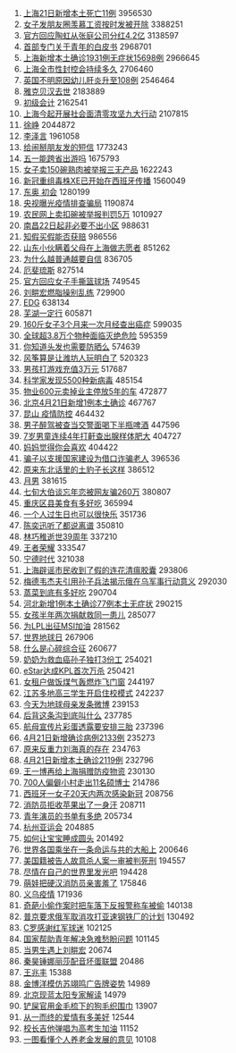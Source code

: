 1. [上海21日新增本土死亡11例](https://s.weibo.com//weibo?q=%23%E4%B8%8A%E6%B5%B721%E6%97%A5%E6%96%B0%E5%A2%9E%E6%9C%AC%E5%9C%9F%E6%AD%BB%E4%BA%A111%E4%BE%8B%23&Refer=top) 3956530
2. [女子发朋友圈羡慕工资按时发被开除](https://s.weibo.com//weibo?q=%23%E5%A5%B3%E5%AD%90%E5%8F%91%E6%9C%8B%E5%8F%8B%E5%9C%88%E7%BE%A1%E6%85%95%E5%B7%A5%E8%B5%84%E6%8C%89%E6%97%B6%E5%8F%91%E8%A2%AB%E5%BC%80%E9%99%A4%23&Refer=top) 3388251
3. [官方回应陶虹从张庭公司分红4.2亿](https://s.weibo.com//weibo?q=%23%E5%AE%98%E6%96%B9%E5%9B%9E%E5%BA%94%E9%99%B6%E8%99%B9%E4%BB%8E%E5%BC%A0%E5%BA%AD%E5%85%AC%E5%8F%B8%E5%88%86%E7%BA%A24.2%E4%BA%BF%23&Refer=top) 3138597
4. [首部专门关于青年的白皮书](https://s.weibo.com//weibo?q=%23%E9%A6%96%E9%83%A8%E4%B8%93%E9%97%A8%E5%85%B3%E4%BA%8E%E9%9D%92%E5%B9%B4%E7%9A%84%E7%99%BD%E7%9A%AE%E4%B9%A6%23&Refer=top) 2968701
5. [上海新增本土确诊1931例无症状15698例](https://s.weibo.com//weibo?q=%23%E4%B8%8A%E6%B5%B7%E6%96%B0%E5%A2%9E%E6%9C%AC%E5%9C%9F%E7%A1%AE%E8%AF%8A1931%E4%BE%8B%E6%97%A0%E7%97%87%E7%8A%B615698%E4%BE%8B%23&Refer=top) 2966645
6. [上海全市性封控会持续多久](https://s.weibo.com//weibo?q=%23%E4%B8%8A%E6%B5%B7%E5%85%A8%E5%B8%82%E6%80%A7%E5%B0%81%E6%8E%A7%E4%BC%9A%E6%8C%81%E7%BB%AD%E5%A4%9A%E4%B9%85%23&Refer=top) 2706460
7. [英国不明原因幼儿肝炎升至108例](https://s.weibo.com//weibo?q=%23%E8%8B%B1%E5%9B%BD%E4%B8%8D%E6%98%8E%E5%8E%9F%E5%9B%A0%E5%B9%BC%E5%84%BF%E8%82%9D%E7%82%8E%E5%8D%87%E8%87%B3108%E4%BE%8B%23&Refer=top) 2546464
8. [雅克贝汉去世](https://s.weibo.com//weibo?q=%23%E9%9B%85%E5%85%8B%E8%B4%9D%E6%B1%89%E5%8E%BB%E4%B8%96%23&Refer=top) 2183889
9. [初级会计](https://s.weibo.com//weibo?q=%23%E5%88%9D%E7%BA%A7%E4%BC%9A%E8%AE%A1%23&Refer=top) 2162541
10. [上海今起开展社会面清零攻坚九大行动](https://s.weibo.com//weibo?q=%23%E4%B8%8A%E6%B5%B7%E4%BB%8A%E8%B5%B7%E5%BC%80%E5%B1%95%E7%A4%BE%E4%BC%9A%E9%9D%A2%E6%B8%85%E9%9B%B6%E6%94%BB%E5%9D%9A%E4%B9%9D%E5%A4%A7%E8%A1%8C%E5%8A%A8%23&Refer=top) 2107815
11. [徐峥](https://s.weibo.com//weibo?q=%E5%BE%90%E5%B3%A5&Refer=top) 2044872
12. [李泽言](https://s.weibo.com//weibo?q=%E6%9D%8E%E6%B3%BD%E8%A8%80&Refer=top) 1961058
13. [给闹掰朋友发的短信](https://s.weibo.com//weibo?q=%23%E7%BB%99%E9%97%B9%E6%8E%B0%E6%9C%8B%E5%8F%8B%E5%8F%91%E7%9A%84%E7%9F%AD%E4%BF%A1%23&Refer=top) 1773243
14. [五一能跨省出游吗](https://s.weibo.com//weibo?q=%23%E4%BA%94%E4%B8%80%E8%83%BD%E8%B7%A8%E7%9C%81%E5%87%BA%E6%B8%B8%E5%90%97%23&Refer=top) 1675793
15. [女子卖150碗熟肉被举报三无产品](https://s.weibo.com//weibo?q=%23%E5%A5%B3%E5%AD%90%E5%8D%96150%E7%A2%97%E7%86%9F%E8%82%89%E8%A2%AB%E4%B8%BE%E6%8A%A5%E4%B8%89%E6%97%A0%E4%BA%A7%E5%93%81%23&Refer=top) 1622243
16. [新冠重组毒株XE已开始在西班牙传播](https://s.weibo.com//weibo?q=%23%E6%96%B0%E5%86%A0%E9%87%8D%E7%BB%84%E6%AF%92%E6%A0%AAXE%E5%B7%B2%E5%BC%80%E5%A7%8B%E5%9C%A8%E8%A5%BF%E7%8F%AD%E7%89%99%E4%BC%A0%E6%92%AD%23&Refer=top) 1560049
17. [东奥 初会](https://s.weibo.com//weibo?q=%E4%B8%9C%E5%A5%A5%20%E5%88%9D%E4%BC%9A&Refer=top) 1280199
18. [央视曝光疫情排查骗局](https://s.weibo.com//weibo?q=%23%E5%A4%AE%E8%A7%86%E6%9B%9D%E5%85%89%E7%96%AB%E6%83%85%E6%8E%92%E6%9F%A5%E9%AA%97%E5%B1%80%23&Refer=top) 1190874
19. [农民网上卖扣碗被举报判罚5万](https://s.weibo.com//weibo?q=%23%E5%86%9C%E6%B0%91%E7%BD%91%E4%B8%8A%E5%8D%96%E6%89%A3%E7%A2%97%E8%A2%AB%E4%B8%BE%E6%8A%A5%E5%88%A4%E7%BD%9A5%E4%B8%87%23&Refer=top) 1010927
20. [南昌22日起非必要不出小区](https://s.weibo.com//weibo?q=%23%E5%8D%97%E6%98%8C22%E6%97%A5%E8%B5%B7%E9%9D%9E%E5%BF%85%E8%A6%81%E4%B8%8D%E5%87%BA%E5%B0%8F%E5%8C%BA%23&Refer=top) 988631
21. [知假买假能否获赔](https://s.weibo.com//weibo?q=%23%E7%9F%A5%E5%81%87%E4%B9%B0%E5%81%87%E8%83%BD%E5%90%A6%E8%8E%B7%E8%B5%94%23&Refer=top) 986556
22. [山东小伙瞒着父母在上海做志愿者](https://s.weibo.com//weibo?q=%23%E5%B1%B1%E4%B8%9C%E5%B0%8F%E4%BC%99%E7%9E%92%E7%9D%80%E7%88%B6%E6%AF%8D%E5%9C%A8%E4%B8%8A%E6%B5%B7%E5%81%9A%E5%BF%97%E6%84%BF%E8%80%85%23&Refer=top) 851262
23. [为什么越普通越要自信](https://s.weibo.com//weibo?q=%23%E4%B8%BA%E4%BB%80%E4%B9%88%E8%B6%8A%E6%99%AE%E9%80%9A%E8%B6%8A%E8%A6%81%E8%87%AA%E4%BF%A1%23&Refer=top) 836705
24. [厄斐琉斯](https://s.weibo.com//weibo?q=%E5%8E%84%E6%96%90%E7%90%89%E6%96%AF&Refer=top) 827514
25. [官方回应女子手撕篮球场](https://s.weibo.com//weibo?q=%23%E5%AE%98%E6%96%B9%E5%9B%9E%E5%BA%94%E5%A5%B3%E5%AD%90%E6%89%8B%E6%92%95%E7%AF%AE%E7%90%83%E5%9C%BA%23&Refer=top) 749545
26. [刘畊宏燃脂操别乱练](https://s.weibo.com//weibo?q=%23%E5%88%98%E7%95%8A%E5%AE%8F%E7%87%83%E8%84%82%E6%93%8D%E5%88%AB%E4%B9%B1%E7%BB%83%23&Refer=top) 729900
27. [EDG](https://s.weibo.com//weibo?q=EDG&Refer=top) 638134
28. [芜湖一定行](https://s.weibo.com//weibo?q=%23%E8%8A%9C%E6%B9%96%E4%B8%80%E5%AE%9A%E8%A1%8C%23&Refer=top) 605871
29. [160斤女子3个月来一次月经查出癌症](https://s.weibo.com//weibo?q=%23160%E6%96%A4%E5%A5%B3%E5%AD%903%E4%B8%AA%E6%9C%88%E6%9D%A5%E4%B8%80%E6%AC%A1%E6%9C%88%E7%BB%8F%E6%9F%A5%E5%87%BA%E7%99%8C%E7%97%87%23&Refer=top) 599035
30. [全球超3.8万个物种面临灭绝危险](https://s.weibo.com//weibo?q=%23%E5%85%A8%E7%90%83%E8%B6%853.8%E4%B8%87%E4%B8%AA%E7%89%A9%E7%A7%8D%E9%9D%A2%E4%B8%B4%E7%81%AD%E7%BB%9D%E5%8D%B1%E9%99%A9%23&Refer=top) 595359
31. [你知道头发也需要防晒么](https://s.weibo.com//weibo?q=%23%E4%BD%A0%E7%9F%A5%E9%81%93%E5%A4%B4%E5%8F%91%E4%B9%9F%E9%9C%80%E8%A6%81%E9%98%B2%E6%99%92%E4%B9%88%23&Refer=top) 574639
32. [风筝算是让潍坊人玩明白了](https://s.weibo.com//weibo?q=%23%E9%A3%8E%E7%AD%9D%E7%AE%97%E6%98%AF%E8%AE%A9%E6%BD%8D%E5%9D%8A%E4%BA%BA%E7%8E%A9%E6%98%8E%E7%99%BD%E4%BA%86%23&Refer=top) 520323
33. [男孩打游戏充值3万元](https://s.weibo.com//weibo?q=%23%E7%94%B7%E5%AD%A9%E6%89%93%E6%B8%B8%E6%88%8F%E5%85%85%E5%80%BC3%E4%B8%87%E5%85%83%23&Refer=top) 517687
34. [科学家发现5500种新病毒](https://s.weibo.com//weibo?q=%23%E7%A7%91%E5%AD%A6%E5%AE%B6%E5%8F%91%E7%8E%B05500%E7%A7%8D%E6%96%B0%E7%97%85%E6%AF%92%23&Refer=top) 485154
35. [物业600元卖掉业主停放5年的车](https://s.weibo.com//weibo?q=%23%E7%89%A9%E4%B8%9A600%E5%85%83%E5%8D%96%E6%8E%89%E4%B8%9A%E4%B8%BB%E5%81%9C%E6%94%BE5%E5%B9%B4%E7%9A%84%E8%BD%A6%23&Refer=top) 472877
36. [北京4月21日新增1例本土确诊](https://s.weibo.com//weibo?q=%23%E5%8C%97%E4%BA%AC4%E6%9C%8821%E6%97%A5%E6%96%B0%E5%A2%9E1%E4%BE%8B%E6%9C%AC%E5%9C%9F%E7%A1%AE%E8%AF%8A%23&Refer=top) 467767
37. [昆山 疫情防控](https://s.weibo.com//weibo?q=%E6%98%86%E5%B1%B1%20%E7%96%AB%E6%83%85%E9%98%B2%E6%8E%A7&Refer=top) 464432
38. [男子醉驾被查当交警面喝下半瓶啤酒](https://s.weibo.com//weibo?q=%23%E7%94%B7%E5%AD%90%E9%86%89%E9%A9%BE%E8%A2%AB%E6%9F%A5%E5%BD%93%E4%BA%A4%E8%AD%A6%E9%9D%A2%E5%96%9D%E4%B8%8B%E5%8D%8A%E7%93%B6%E5%95%A4%E9%85%92%23&Refer=top) 447596
39. [7岁男童连续4年打鼾查出腺样体肥大](https://s.weibo.com//weibo?q=%237%E5%B2%81%E7%94%B7%E7%AB%A5%E8%BF%9E%E7%BB%AD4%E5%B9%B4%E6%89%93%E9%BC%BE%E6%9F%A5%E5%87%BA%E8%85%BA%E6%A0%B7%E4%BD%93%E8%82%A5%E5%A4%A7%23&Refer=top) 404727
40. [妈妈觉得你会喜欢](https://s.weibo.com//weibo?q=%23%E5%A6%88%E5%A6%88%E8%A7%89%E5%BE%97%E4%BD%A0%E4%BC%9A%E5%96%9C%E6%AC%A2%23&Refer=top) 404422
41. [骗子以支援国家建设为借口诈骗老人](https://s.weibo.com//weibo?q=%23%E9%AA%97%E5%AD%90%E4%BB%A5%E6%94%AF%E6%8F%B4%E5%9B%BD%E5%AE%B6%E5%BB%BA%E8%AE%BE%E4%B8%BA%E5%80%9F%E5%8F%A3%E8%AF%88%E9%AA%97%E8%80%81%E4%BA%BA%23&Refer=top) 396536
42. [原来东北话里的土豹子长这样](https://s.weibo.com//weibo?q=%23%E5%8E%9F%E6%9D%A5%E4%B8%9C%E5%8C%97%E8%AF%9D%E9%87%8C%E7%9A%84%E5%9C%9F%E8%B1%B9%E5%AD%90%E9%95%BF%E8%BF%99%E6%A0%B7%23&Refer=top) 386512
43. [月男](https://s.weibo.com//weibo?q=%E6%9C%88%E7%94%B7&Refer=top) 381615
44. [七旬大伯谈忘年恋被网友骗260万](https://s.weibo.com//weibo?q=%23%E4%B8%83%E6%97%AC%E5%A4%A7%E4%BC%AF%E8%B0%88%E5%BF%98%E5%B9%B4%E6%81%8B%E8%A2%AB%E7%BD%91%E5%8F%8B%E9%AA%97260%E4%B8%87%23&Refer=top) 380807
45. [重庆区县美食有多好吃](https://s.weibo.com//weibo?q=%23%E9%87%8D%E5%BA%86%E5%8C%BA%E5%8E%BF%E7%BE%8E%E9%A3%9F%E6%9C%89%E5%A4%9A%E5%A5%BD%E5%90%83%23&Refer=top) 365994
46. [一个人过生日也可以很快乐](https://s.weibo.com//weibo?q=%23%E4%B8%80%E4%B8%AA%E4%BA%BA%E8%BF%87%E7%94%9F%E6%97%A5%E4%B9%9F%E5%8F%AF%E4%BB%A5%E5%BE%88%E5%BF%AB%E4%B9%90%23&Refer=top) 351736
47. [陈奕迅听了都说离谱](https://s.weibo.com//weibo?q=%23%E9%99%88%E5%A5%95%E8%BF%85%E5%90%AC%E4%BA%86%E9%83%BD%E8%AF%B4%E7%A6%BB%E8%B0%B1%23&Refer=top) 350810
48. [林巧稚逝世39周年](https://s.weibo.com//weibo?q=%23%E6%9E%97%E5%B7%A7%E7%A8%9A%E9%80%9D%E4%B8%9639%E5%91%A8%E5%B9%B4%23&Refer=top) 337210
49. [王者荣耀](https://s.weibo.com//weibo?q=%E7%8E%8B%E8%80%85%E8%8D%A3%E8%80%80&Refer=top) 333547
50. [宁德时代](https://s.weibo.com//weibo?q=%23%E5%AE%81%E5%BE%B7%E6%97%B6%E4%BB%A3%23&Refer=top) 321038
51. [上海辟谣市民收到了假的连花清瘟胶囊](https://s.weibo.com//weibo?q=%23%E4%B8%8A%E6%B5%B7%E8%BE%9F%E8%B0%A3%E5%B8%82%E6%B0%91%E6%94%B6%E5%88%B0%E4%BA%86%E5%81%87%E7%9A%84%E8%BF%9E%E8%8A%B1%E6%B8%85%E7%98%9F%E8%83%B6%E5%9B%8A%23&Refer=top) 293806
52. [梅德韦杰夫引用孙子兵法揭示俄在乌军事行动意义](https://s.weibo.com//weibo?q=%23%E6%A2%85%E5%BE%B7%E9%9F%A6%E6%9D%B0%E5%A4%AB%E5%BC%95%E7%94%A8%E5%AD%99%E5%AD%90%E5%85%B5%E6%B3%95%E6%8F%AD%E7%A4%BA%E4%BF%84%E5%9C%A8%E4%B9%8C%E5%86%9B%E4%BA%8B%E8%A1%8C%E5%8A%A8%E6%84%8F%E4%B9%89%23&Refer=top) 292030
53. [蒸菜到底有多好吃](https://s.weibo.com//weibo?q=%23%E8%92%B8%E8%8F%9C%E5%88%B0%E5%BA%95%E6%9C%89%E5%A4%9A%E5%A5%BD%E5%90%83%23&Refer=top) 290704
54. [河北新增1例本土确诊77例本土无症状](https://s.weibo.com//weibo?q=%23%E6%B2%B3%E5%8C%97%E6%96%B0%E5%A2%9E1%E4%BE%8B%E6%9C%AC%E5%9C%9F%E7%A1%AE%E8%AF%8A77%E4%BE%8B%E6%9C%AC%E5%9C%9F%E6%97%A0%E7%97%87%E7%8A%B6%23&Refer=top) 290215
55. [女孩半年两次捐献救同一患儿](https://s.weibo.com//weibo?q=%23%E5%A5%B3%E5%AD%A9%E5%8D%8A%E5%B9%B4%E4%B8%A4%E6%AC%A1%E6%8D%90%E7%8C%AE%E6%95%91%E5%90%8C%E4%B8%80%E6%82%A3%E5%84%BF%23&Refer=top) 285077
56. [为LPL出征MSI加油](https://s.weibo.com//weibo?q=%23%E4%B8%BALPL%E5%87%BA%E5%BE%81MSI%E5%8A%A0%E6%B2%B9%23&Refer=top) 281562
57. [世界地球日](https://s.weibo.com//weibo?q=%23%E4%B8%96%E7%95%8C%E5%9C%B0%E7%90%83%E6%97%A5%23&Refer=top) 267906
58. [什么是心碎综合征](https://s.weibo.com//weibo?q=%23%E4%BB%80%E4%B9%88%E6%98%AF%E5%BF%83%E7%A2%8E%E7%BB%BC%E5%90%88%E5%BE%81%23&Refer=top) 260677
59. [奶奶为救血癌孙子独打3份工](https://s.weibo.com//weibo?q=%E5%A5%B6%E5%A5%B6%E4%B8%BA%E6%95%91%E8%A1%80%E7%99%8C%E5%AD%99%E5%AD%90%E7%8B%AC%E6%89%933%E4%BB%BD%E5%B7%A5&Refer=top) 254021
60. [eStar达成KPL首次万杀](https://s.weibo.com//weibo?q=%23eStar%E8%BE%BE%E6%88%90KPL%E9%A6%96%E6%AC%A1%E4%B8%87%E6%9D%80%23&Refer=top) 250421
61. [女租户做饭煤气轰燃炸飞门窗](https://s.weibo.com//weibo?q=%23%E5%A5%B3%E7%A7%9F%E6%88%B7%E5%81%9A%E9%A5%AD%E7%85%A4%E6%B0%94%E8%BD%B0%E7%87%83%E7%82%B8%E9%A3%9E%E9%97%A8%E7%AA%97%23&Refer=top) 244197
62. [江苏多地高三学生开启住校模式](https://s.weibo.com//weibo?q=%23%E6%B1%9F%E8%8B%8F%E5%A4%9A%E5%9C%B0%E9%AB%98%E4%B8%89%E5%AD%A6%E7%94%9F%E5%BC%80%E5%90%AF%E4%BD%8F%E6%A0%A1%E6%A8%A1%E5%BC%8F%23&Refer=top) 242237
63. [今天为地球母亲发条微博](https://s.weibo.com//weibo?q=%23%E4%BB%8A%E5%A4%A9%E4%B8%BA%E5%9C%B0%E7%90%83%E6%AF%8D%E4%BA%B2%E5%8F%91%E6%9D%A1%E5%BE%AE%E5%8D%9A%23&Refer=top) 239153
64. [后背这条沟到底叫什么](https://s.weibo.com//weibo?q=%23%E5%90%8E%E8%83%8C%E8%BF%99%E6%9D%A1%E6%B2%9F%E5%88%B0%E5%BA%95%E5%8F%AB%E4%BB%80%E4%B9%88%23&Refer=top) 237785
65. [航母宣传片彩蛋透露要安排三胎](https://s.weibo.com//weibo?q=%E8%88%AA%E6%AF%8D%E5%AE%A3%E4%BC%A0%E7%89%87%E5%BD%A9%E8%9B%8B%E9%80%8F%E9%9C%B2%E8%A6%81%E5%AE%89%E6%8E%92%E4%B8%89%E8%83%8E&Refer=top) 237396
66. [4月21日新增确诊病例2133例](https://s.weibo.com//weibo?q=4%E6%9C%8821%E6%97%A5%E6%96%B0%E5%A2%9E%E7%A1%AE%E8%AF%8A%E7%97%85%E4%BE%8B2133%E4%BE%8B&Refer=top) 235273
67. [原来反重力刘海真的存在](https://s.weibo.com//weibo?q=%23%E5%8E%9F%E6%9D%A5%E5%8F%8D%E9%87%8D%E5%8A%9B%E5%88%98%E6%B5%B7%E7%9C%9F%E7%9A%84%E5%AD%98%E5%9C%A8%23&Refer=top) 234763
68. [4月21日新增本土确诊2119例](https://s.weibo.com//weibo?q=4%E6%9C%8821%E6%97%A5%E6%96%B0%E5%A2%9E%E6%9C%AC%E5%9C%9F%E7%A1%AE%E8%AF%8A2119%E4%BE%8B&Refer=top) 232796
69. [王一博再给上海捐赠防疫物资](https://s.weibo.com//weibo?q=%23%E7%8E%8B%E4%B8%80%E5%8D%9A%E5%86%8D%E7%BB%99%E4%B8%8A%E6%B5%B7%E6%8D%90%E8%B5%A0%E9%98%B2%E7%96%AB%E7%89%A9%E8%B5%84%23&Refer=top) 230130
70. [700人偏僻小村走出11名硕博士](https://s.weibo.com//weibo?q=%23700%E4%BA%BA%E5%81%8F%E5%83%BB%E5%B0%8F%E6%9D%91%E8%B5%B0%E5%87%BA11%E5%90%8D%E7%A1%95%E5%8D%9A%E5%A3%AB%23&Refer=top) 214786
71. [西班牙一女子20天内两次感染新冠](https://s.weibo.com//weibo?q=%23%E8%A5%BF%E7%8F%AD%E7%89%99%E4%B8%80%E5%A5%B3%E5%AD%9020%E5%A4%A9%E5%86%85%E4%B8%A4%E6%AC%A1%E6%84%9F%E6%9F%93%E6%96%B0%E5%86%A0%23&Refer=top) 208756
72. [消防员拒收苹果出了一身汗](https://s.weibo.com//weibo?q=%23%E6%B6%88%E9%98%B2%E5%91%98%E6%8B%92%E6%94%B6%E8%8B%B9%E6%9E%9C%E5%87%BA%E4%BA%86%E4%B8%80%E8%BA%AB%E6%B1%97%23&Refer=top) 208711
73. [青年演员的书单有多绝](https://s.weibo.com//weibo?q=%23%E9%9D%92%E5%B9%B4%E6%BC%94%E5%91%98%E7%9A%84%E4%B9%A6%E5%8D%95%E6%9C%89%E5%A4%9A%E7%BB%9D%23&Refer=top) 205734
74. [杭州亚运会](https://s.weibo.com//weibo?q=%23%E6%9D%AD%E5%B7%9E%E4%BA%9A%E8%BF%90%E4%BC%9A%23&Refer=top) 204885
75. [如何让宝宝睡成圆头](https://s.weibo.com//weibo?q=%23%E5%A6%82%E4%BD%95%E8%AE%A9%E5%AE%9D%E5%AE%9D%E7%9D%A1%E6%88%90%E5%9C%86%E5%A4%B4%23&Refer=top) 201492
76. [世界各国乘坐在一条命运与共的大船上](https://s.weibo.com//weibo?q=%23%E4%B8%96%E7%95%8C%E5%90%84%E5%9B%BD%E4%B9%98%E5%9D%90%E5%9C%A8%E4%B8%80%E6%9D%A1%E5%91%BD%E8%BF%90%E4%B8%8E%E5%85%B1%E7%9A%84%E5%A4%A7%E8%88%B9%E4%B8%8A%23&Refer=top) 200646
77. [美国籍被告人故意杀人案一审被判死刑](https://s.weibo.com//weibo?q=%23%E7%BE%8E%E5%9B%BD%E7%B1%8D%E8%A2%AB%E5%91%8A%E4%BA%BA%E6%95%85%E6%84%8F%E6%9D%80%E4%BA%BA%E6%A1%88%E4%B8%80%E5%AE%A1%E8%A2%AB%E5%88%A4%E6%AD%BB%E5%88%91%23&Refer=top) 194557
78. [尽情在自己的世界里发光吧](https://s.weibo.com//weibo?q=%23%E5%B0%BD%E6%83%85%E5%9C%A8%E8%87%AA%E5%B7%B1%E7%9A%84%E4%B8%96%E7%95%8C%E9%87%8C%E5%8F%91%E5%85%89%E5%90%A7%23&Refer=top) 194428
79. [萌娃把硬汉消防员亲害羞了](https://s.weibo.com//weibo?q=%23%E8%90%8C%E5%A8%83%E6%8A%8A%E7%A1%AC%E6%B1%89%E6%B6%88%E9%98%B2%E5%91%98%E4%BA%B2%E5%AE%B3%E7%BE%9E%E4%BA%86%23&Refer=top) 175846
80. [义乌疫情](https://s.weibo.com//weibo?q=%23%E4%B9%89%E4%B9%8C%E7%96%AB%E6%83%85%23&Refer=top) 171936
81. [奇葩小偷作案时把车落下反报警称车被偷](https://s.weibo.com//weibo?q=%23%E5%A5%87%E8%91%A9%E5%B0%8F%E5%81%B7%E4%BD%9C%E6%A1%88%E6%97%B6%E6%8A%8A%E8%BD%A6%E8%90%BD%E4%B8%8B%E5%8F%8D%E6%8A%A5%E8%AD%A6%E7%A7%B0%E8%BD%A6%E8%A2%AB%E5%81%B7%23&Refer=top) 140138
82. [普京要求俄军取消攻打亚速钢铁厂的计划](https://s.weibo.com//weibo?q=%23%E6%99%AE%E4%BA%AC%E8%A6%81%E6%B1%82%E4%BF%84%E5%86%9B%E5%8F%96%E6%B6%88%E6%94%BB%E6%89%93%E4%BA%9A%E9%80%9F%E9%92%A2%E9%93%81%E5%8E%82%E7%9A%84%E8%AE%A1%E5%88%92%23&Refer=top) 130492
83. [C罗感谢红军球迷](https://s.weibo.com//weibo?q=%23C%E7%BD%97%E6%84%9F%E8%B0%A2%E7%BA%A2%E5%86%9B%E7%90%83%E8%BF%B7%23&Refer=top) 102125
84. [国家帮助青年解决急难愁盼问题](https://s.weibo.com//weibo?q=%23%E5%9B%BD%E5%AE%B6%E5%B8%AE%E5%8A%A9%E9%9D%92%E5%B9%B4%E8%A7%A3%E5%86%B3%E6%80%A5%E9%9A%BE%E6%84%81%E7%9B%BC%E9%97%AE%E9%A2%98%23&Refer=top) 101145
85. [当男生遇上刘畊宏](https://s.weibo.com//weibo?q=%23%E5%BD%93%E7%94%B7%E7%94%9F%E9%81%87%E4%B8%8A%E5%88%98%E7%95%8A%E5%AE%8F%23&Refer=top) 20674
86. [秦昊锤娜丽莎配音坏蛋联盟](https://s.weibo.com//weibo?q=%23%E7%A7%A6%E6%98%8A%E9%94%A4%E5%A8%9C%E4%B8%BD%E8%8E%8E%E9%85%8D%E9%9F%B3%E5%9D%8F%E8%9B%8B%E8%81%94%E7%9B%9F%23&Refer=top) 20486
87. [王兆丰](https://s.weibo.com//weibo?q=%E7%8E%8B%E5%85%86%E4%B8%B0&Refer=top) 15388
88. [金博洋模仿苏翊鸣广告牌姿势](https://s.weibo.com//weibo?q=%23%E9%87%91%E5%8D%9A%E6%B4%8B%E6%A8%A1%E4%BB%BF%E8%8B%8F%E7%BF%8A%E9%B8%A3%E5%B9%BF%E5%91%8A%E7%89%8C%E5%A7%BF%E5%8A%BF%23&Refer=top) 14989
89. [北京现蓝太阳专家解读](https://s.weibo.com//weibo?q=%23%E5%8C%97%E4%BA%AC%E7%8E%B0%E8%93%9D%E5%A4%AA%E9%98%B3%E4%B8%93%E5%AE%B6%E8%A7%A3%E8%AF%BB%23&Refer=top) 14979
90. [铲屎官用金毛梳下的狗毛织围巾](https://s.weibo.com//weibo?q=%23%E9%93%B2%E5%B1%8E%E5%AE%98%E7%94%A8%E9%87%91%E6%AF%9B%E6%A2%B3%E4%B8%8B%E7%9A%84%E7%8B%97%E6%AF%9B%E7%BB%87%E5%9B%B4%E5%B7%BE%23&Refer=top) 13907
91. [从一而终的爱情有多美好](https://s.weibo.com//weibo?q=%23%E4%BB%8E%E4%B8%80%E8%80%8C%E7%BB%88%E7%9A%84%E7%88%B1%E6%83%85%E6%9C%89%E5%A4%9A%E7%BE%8E%E5%A5%BD%23&Refer=top) 12544
92. [校长吉他弹唱为高考生加油](https://s.weibo.com//weibo?q=%23%E6%A0%A1%E9%95%BF%E5%90%89%E4%BB%96%E5%BC%B9%E5%94%B1%E4%B8%BA%E9%AB%98%E8%80%83%E7%94%9F%E5%8A%A0%E6%B2%B9%23&Refer=top) 11152
93. [一图看懂个人养老金发展的意见](https://s.weibo.com//weibo?q=%23%E4%B8%80%E5%9B%BE%E7%9C%8B%E6%87%82%E4%B8%AA%E4%BA%BA%E5%85%BB%E8%80%81%E9%87%91%E5%8F%91%E5%B1%95%E7%9A%84%E6%84%8F%E8%A7%81%23&Refer=top) 10108
